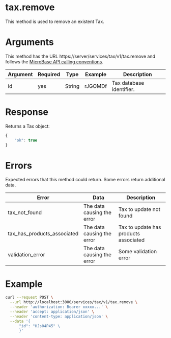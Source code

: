 # tax.remove

This method is used to remove an existent Tax.

# Arguments

This method has the URL https://server/services/tax/v1/tax.remove and
follows the [MicroBase API calling conventions](../calling-conventions.html).

Argument | Required | Type | Example | Description
---------|----------|------|---------|------------
id           | yes  | String  | rJGOMDf         | Tax database identifier.

# Response

Returns a Tax object:

```javascript
{
    "ok": true
}
```

# Errors

Expected errors that this method could return. Some errors return additional data.

Error | Data | Description
------|------|------------
tax_not_found | The data causing the error | Tax to update not found
tax_has_products_associated | The data causing the error | Tax to update has products associated
validation_error | The data causing the error | Some validation error

# Example

```bash
curl --request POST \
  --url http://localhost:3000/services/tax/v1/tax.remove \
  --header 'authorization: Bearer xxxxx...' \
  --header 'accept: application/json' \
  --header 'content-type: application/json' \
  --data '{
      "id": "HJs04P45" \
      }'
```
